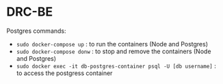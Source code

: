 # DRC-BE

Postgres commands: <br>

- `sudo docker-compose up` : to run the containers (Node and Postgres)
- `sudo docker-compose donw` : to stop and remove the containers (Node and Postgres)
- `sudo docker exec -it db-postgres-container psql -U [db username]` : to access the postgress container
